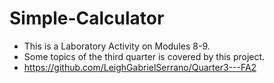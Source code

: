 # Simple-Calculator
- This is a Laboratory Activity on Modules 8-9.
- Some topics of the third quarter is covered by this project.
- https://github.com/LeighGabrielSerrano/Quarter3---FA2
